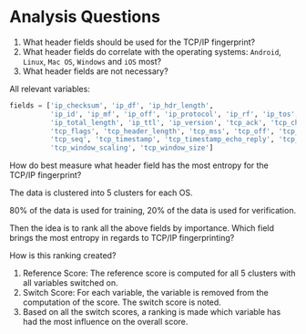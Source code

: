 # Analysis Questions

1. What header fields should be used for the TCP/IP fingerprint?
2. What header fields do correlate with the operating systems: `Android`, `Linux`, `Mac OS`, `Windows` and `iOS` most?
3. What header fields are not necessary?

All relevant variables:

```python
fields = ['ip_checksum', 'ip_df', 'ip_hdr_length',
          'ip_id', 'ip_mf', 'ip_off', 'ip_protocol', 'ip_rf', 'ip_tos',
          'ip_total_length', 'ip_ttl', 'ip_version', 'tcp_ack', 'tcp_checksum',
          'tcp_flags', 'tcp_header_length', 'tcp_mss', 'tcp_off', 'tcp_options',
          'tcp_seq', 'tcp_timestamp', 'tcp_timestamp_echo_reply', 'tcp_urp',
          'tcp_window_scaling', 'tcp_window_size']
```

How do best measure what header field has the most entropy for the TCP/IP fingerprint?

The data is clustered into 5 clusters for each OS.

80% of the data is used for training, 20% of the data is used for verification.

Then the idea is to rank all the above fields by importance. Which field brings the most entropy in regards to TCP/IP fingerprinting?

How is this ranking created?

1. Reference Score: The reference score is computed for all 5 clusters with all variables switched on.
2. Switch Score: For each variable, the variable is removed from the computation of the score. The switch score is noted.
3. Based on all the switch scores, a ranking is made which variable has had the most influence on the overall score.
